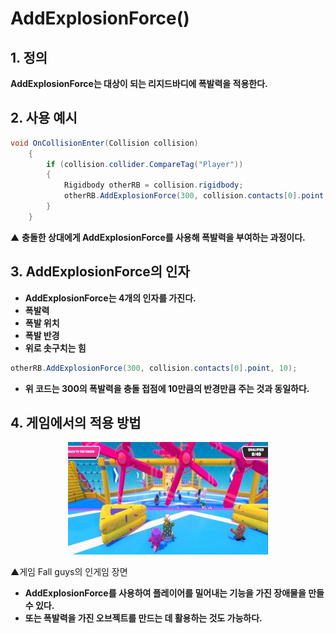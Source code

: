 # AddExplosionForce()

## 1. 정의

**AddExplosionForce는 대상이 되는 리지드바디에 폭발력을 적용한다.**

## 2. 사용 예시

```csharp
void OnCollisionEnter(Collision collision)
    {
        if (collision.collider.CompareTag("Player"))
        {
            Rigidbody otherRB = collision.rigidbody;
            otherRB.AddExplosionForce(300, collision.contacts[0].point, 10);
        }
    }
```

▲ **충돌한 상대에게 AddExplosionForce를 사용해 폭발력을 부여하는 과정이다.**

## 3. AddExplosionForce의 인자

- **AddExplosionForce는 4개의 인자를 가진다.**
- **폭발력**
- **폭발 위치**
- **폭발 반경**
- **위로 솟구치는 힘**

```csharp
otherRB.AddExplosionForce(300, collision.contacts[0].point, 10);
```

- **위 코드는 300의 폭발력을 충돌 접점에 10만큼의 반경만큼 주는 것과 동일하다.**

## 4. 게임에서의 적용 방법

  <p align="center"><img src="./image/fall_guys_obstacle.jpg"></p>

  ▲게임 Fall guys의 인게임 장면

 

- **AddExplosionForce를 사용하여 플레이어를 밀어내는 기능을 가진 장애물을 만들 수 있다.**
- **또는 폭발력을 가진 오브젝트를 만드는 데 활용하는 것도 가능하다.**
